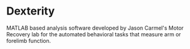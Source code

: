 # Dexterity
MATLAB based analysis software developed by Jason Carmel's
Motor Recovery lab for the automated behavioral tasks that measure arm or forelimb function.

